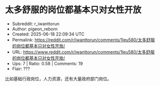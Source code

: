 # 太多舒服的岗位都基本只对女性开放

- Subreddit: r_iwanttorun
- Author: pigeon_reborn
- Created: 2025-06-18 22:09:34 UTC
- Permalink: https://reddit.com/r/iwanttorun/comments/1leu580/太多舒服的岗位都基本只对女性开放/
- URL: https://www.reddit.com/r/iwanttorun/comments/1leu580/太多舒服的岗位都基本只对女性开放/
- Ups: 7 | Ratio: 0.58 | Comments: 19
- Flair: ???


比如基础行政岗位，人力资源，还有大量政府部门岗位。

